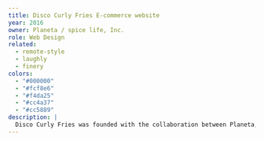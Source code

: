 ```yaml
---
title: Disco Curly Fries E-commerce website
year: 2016
owner: Planeta / spice life, Inc.
role: Web Design
related:
  - remote-style
  - laughly
  - finery
colors:
  - "#000000"
  - "#fcf8e6"
  - "#f4da25"
  - "#cc4a37"
  - "#cc5889"
description: |
  Disco Curly Fries was founded with the collaboration between Planeta, an online creative platform based in New York, and spice life, a t-shirt production and sales service. DCF allows users to design and purchase any full-graphic printed t-shirts, using the artwork of modern artists from all over the world to customize graphics. I was responsible for the e-commerce web design and artist’s profiles.
---
```


<work-media name="shop.jpg" alt="Disco Curly Fries shop page" />

<work-media name="artist_profile.jpg" alt="Artist profile page" />

<work-media name="artist_profile_all.jpg" alt="Artist profile page all" />

<work-media name="mobile.jpg" alt="Disco Curly Fries mobile page" />
